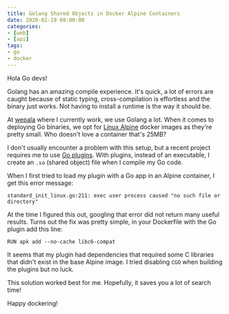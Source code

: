 ```yaml
---
title: Golang Shared Objects in Docker Alpine Containers
date: 2020-02-19 08:00:00
categories:
- [web]
- [api]
tags:
- go
- docker
---
```


Hola Go devs!

Golang has an amazing compile experience. It's quick, a lot of errors are caught because of static typing, cross-compilation is effortless and the binary just works. Not having to install a runtime is the way it should be.

At [wepala](https://wepala.com/) where I currently work, we use Golang a lot. When it comes to deploying Go binaries, we opt for [Linux Alpine](https://alpinelinux.org/) docker images as they're pretty small. Who doesn't love a container that's 25MB?

I don't usually encounter a problem with this setup, but a recent project requires me to use [Go plugins](https://golang.org/pkg/plugin/). With plugins, instead of an executable, I create an `.so` (shared object) file when I compile my Go code.

When I first tried to load my plugin with a Go app in an Alpine container, I get this error message:

```plaintext
standard_init_linux.go:211: exec user process caused "no such file or directory"
```

At the time I figured this out, googling that error did not return many useful results. Turns out the fix was pretty simple, in your Dockerfile with the Go plugin add this line:

```console
RUN apk add --no-cache libc6-compat
```

It seems that my plugin had dependencies that required some C libraries that didn't exist in the base Alpine image. I tried disabling `CGO` when building the plugins but no luck.

This solution worked best for me. Hopefully, it saves you a lot of search time!

Happy dockering!

